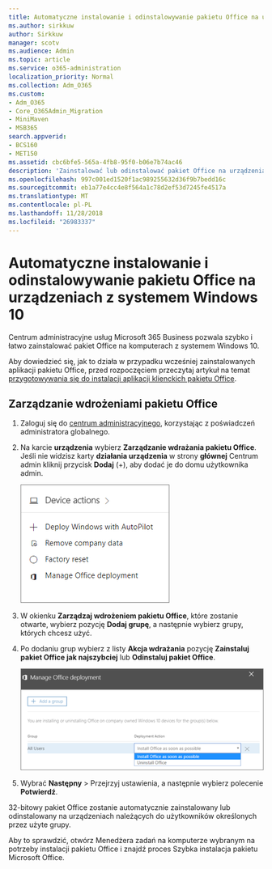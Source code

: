 ```yaml
---
title: Automatyczne instalowanie i odinstalowywanie pakietu Office na urządzeniach z systemem Windows 10
ms.author: sirkkuw
author: Sirkkuw
manager: scotv
ms.audience: Admin
ms.topic: article
ms.service: o365-administration
localization_priority: Normal
ms.collection: Adm_O365
ms.custom:
- Adm_O365
- Core_O365Admin_Migration
- MiniMaven
- MSB365
search.appverid:
- BCS160
- MET150
ms.assetid: cbc6bfe5-565a-4fb8-95f0-b06e7b74ac46
description: 'Zainstalować lub odinstalować pakiet Office na urządzeniach Windows 10 z Centrum administracyjnego Microsoft 365 Business. '
ms.openlocfilehash: 997c001ed1520f1ac989255632d36f9b7bedd16c
ms.sourcegitcommit: eb1a77e4cc4e8f564a1c78d2ef53d7245fe4517a
ms.translationtype: MT
ms.contentlocale: pl-PL
ms.lasthandoff: 11/28/2018
ms.locfileid: "26983337"
---
```

# <a name="automatically-install-or-uninstall-office-on-windows-10-devices"></a>Automatyczne instalowanie i odinstalowywanie pakietu Office na urządzeniach z systemem Windows 10

Centrum administracyjne usług Microsoft 365 Business pozwala szybko i łatwo zainstalować pakiet Office na komputerach z systemem Windows 10.
  
Aby dowiedzieć się, jak to działa w przypadku wcześniej zainstalowanych aplikacji pakietu Office, przed rozpoczęciem przeczytaj artykuł na temat [przygotowywania się do instalacji aplikacji klienckich pakietu Office](prepare-for-office-client-deployment.md). 
  
## <a name="manage-office-deployments"></a>Zarządzanie wdrożeniami pakietu Office

1. Zaloguj się do [centrum administracyjnego](https://aka.ms/bcsportal), korzystając z poświadczeń administratora globalnego. 
    
2. Na karcie **urządzenia** wybierz **Zarządzanie wdrażania pakietu Office**.    Jeśli nie widzisz karty **działania urządzenia** w strony **głównej** Centrum admin kliknij przycisk **Dodaj** (+), aby dodać je do domu użytkownika admin.
    
    ![Screenshot of the Devices card in the admin center](media/9982e784-dbf9-4a76-a159-bb3e2e5aa23f.png)
  
3. W okienku **Zarządzaj wdrożeniem pakietu Office**, które zostanie otwarte, wybierz pozycję **Dodaj grupę**, a następnie wybierz grupy, których chcesz użyć.
    
4. Po dodaniu grup wybierz z listy **Akcja wdrażania** pozycję **Zainstaluj pakiet Office jak najszybciej** lub **Odinstaluj pakiet Office**.
    
    ![In the Manage Office deployment pane, choose either Install Office as soon as possible, or Uninstall Office.](media/00f24a61-1848-40c0-b037-78d726c7d757.png)
  
5. Wybrać **Następny** \> Przejrzyj ustawienia, a następnie wybierz polecenie **Potwierdź**.
    
32-bitowy pakiet Office zostanie automatycznie zainstalowany lub odinstalowany na urządzeniach należących do użytkowników określonych przez użyte grupy.
  
Aby to sprawdzić, otwórz Menedżera zadań na komputerze wybranym na potrzeby instalacji pakietu Office i znajdź proces Szybka instalacja pakietu Microsoft Office.
  


